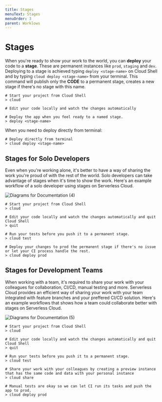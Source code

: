 ```yaml
---
title: Stages
menuText: Stages
menuOrder: 3
parent: Worklows
---
```


# Stages

When you're ready to show your work to the world, you can **deploy** your code to a **stage**. These are permanent instances like `prod`, `staging` and `dev`. Deploying to a stage is achieved typing `deploy <stage-name>` on Cloud Shell and by typing `cloud deploy <stage-name>` from your terminal. This command will publish only the **CODE** to a permanent stage, creates a new stage if there's no stage with this name. 

```
# Start your project from Cloud Shell
> cloud

# Edit your code locally and watch the changes automatically

# Deploy the app when you feel ready to a named stage.
> deploy <stage-name>
```

When you need to deploy directly from terminal:

```
# Deploy directly from terminal
> cloud deploy <stage-name>
```

## Stages for Solo Developers 

Even when you're working alone, it's better to have a way of sharing the work you're proud of with the rest of the world. Solo developers can take advantage of stages when it's time to show the work. Here's an example workflow of a solo developer using stages on Serverless Cloud.

![Diagrams for Documentation (4)](https://user-images.githubusercontent.com/85096820/134044490-3521719f-6dcb-49fc-872d-535212f1660c.png)

```
# Start your project from Cloud Shell
> cloud

# Edit your code locally and watch the changes automatically and quit Cloud Shell
> quit

# Run your tests before you push it to a permanent stage. 
> cloud test

# Deploy your changes to prod the permanent stage if there's no issue or let your CI process handle the rest.
> cloud deploy prod
```

## Stages for Development Teams

When working with a team, it's required to share your work with your colleagues for collaboration, CI/CD, manual testing and more. Serverless Cloud provides an efficient way of sharing your work with your team integrated with feature branches and your preffered CI/CD solution. Here's an example workflows that shows how a team could collaborate better with stages on Serverless Cloud.

![Diagrams for Documentation (5)](https://user-images.githubusercontent.com/85096820/134044521-8c57fd38-3837-4114-b452-9a9802b03550.png)


```
# Start your project from Cloud Shell
> cloud

# Edit your code locally and watch the changes automatically and quit Cloud Shell
> quit

# Run your tests before you push it to a permanent stage. 
> cloud test

# Share your work with your colleagues by creating a preview instance that has the same code and data with your personal instance
> cloud share 

# Manual tests are okay so we can let CI run its tasks and push the app to prod. 
> cloud deploy prod
```

